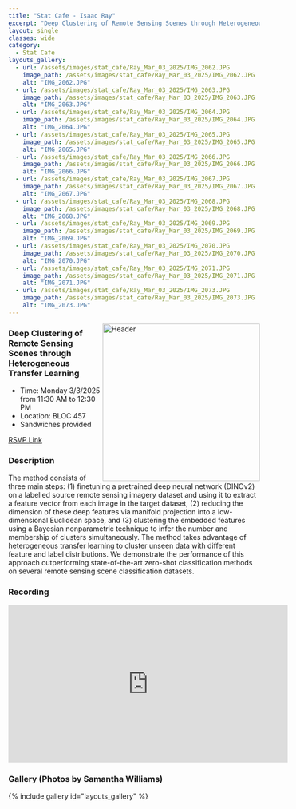 ```yaml
---
title: "Stat Cafe - Isaac Ray"
excerpt: "Deep Clustering of Remote Sensing Scenes through Heterogeneous Transfer Learning"
layout: single
classes: wide
category: 
  - Stat Cafe
layouts_gallery:
  - url: /assets/images/stat_cafe/Ray_Mar_03_2025/IMG_2062.JPG
    image_path: /assets/images/stat_cafe/Ray_Mar_03_2025/IMG_2062.JPG
    alt: "IMG_2062.JPG"
  - url: /assets/images/stat_cafe/Ray_Mar_03_2025/IMG_2063.JPG
    image_path: /assets/images/stat_cafe/Ray_Mar_03_2025/IMG_2063.JPG
    alt: "IMG_2063.JPG"
  - url: /assets/images/stat_cafe/Ray_Mar_03_2025/IMG_2064.JPG
    image_path: /assets/images/stat_cafe/Ray_Mar_03_2025/IMG_2064.JPG
    alt: "IMG_2064.JPG"
  - url: /assets/images/stat_cafe/Ray_Mar_03_2025/IMG_2065.JPG
    image_path: /assets/images/stat_cafe/Ray_Mar_03_2025/IMG_2065.JPG
    alt: "IMG_2065.JPG"
  - url: /assets/images/stat_cafe/Ray_Mar_03_2025/IMG_2066.JPG
    image_path: /assets/images/stat_cafe/Ray_Mar_03_2025/IMG_2066.JPG
    alt: "IMG_2066.JPG"
  - url: /assets/images/stat_cafe/Ray_Mar_03_2025/IMG_2067.JPG
    image_path: /assets/images/stat_cafe/Ray_Mar_03_2025/IMG_2067.JPG
    alt: "IMG_2067.JPG"
  - url: /assets/images/stat_cafe/Ray_Mar_03_2025/IMG_2068.JPG
    image_path: /assets/images/stat_cafe/Ray_Mar_03_2025/IMG_2068.JPG
    alt: "IMG_2068.JPG"
  - url: /assets/images/stat_cafe/Ray_Mar_03_2025/IMG_2069.JPG
    image_path: /assets/images/stat_cafe/Ray_Mar_03_2025/IMG_2069.JPG
    alt: "IMG_2069.JPG"
  - url: /assets/images/stat_cafe/Ray_Mar_03_2025/IMG_2070.JPG
    image_path: /assets/images/stat_cafe/Ray_Mar_03_2025/IMG_2070.JPG
    alt: "IMG_2070.JPG"
  - url: /assets/images/stat_cafe/Ray_Mar_03_2025/IMG_2071.JPG
    image_path: /assets/images/stat_cafe/Ray_Mar_03_2025/IMG_2071.JPG
    alt: "IMG_2071.JPG"
  - url: /assets/images/stat_cafe/Ray_Mar_03_2025/IMG_2073.JPG
    image_path: /assets/images/stat_cafe/Ray_Mar_03_2025/IMG_2073.JPG
    alt: "IMG_2073.JPG"
---
```



<img src="https://github.com/jeroda7105/tamusgsa.github.io/blob/master/assets/images/stat_cafe/Ray_Mar_03_2025/IMG_2061.JPG?raw=true" alt="Header" width="315" style="float: right;"/> 



### Deep Clustering of Remote Sensing Scenes through Heterogeneous Transfer Learning 

- Time: Monday 3/3/2025 from 11:30 AM to 12:30 PM
- Location: BLOC 457
- Sandwiches provided


[RSVP Link](<https://urldefense.com/v3/__https://forms.gle/Ap66f8VwRwLw6TR67__;!!KwNVnqRv!GSMTD6JbVbOOZqyUR_oKGvurQD_t-ikYYBfzOdJj4-w8BZFJ3yXbHuIGx7gHHdVlXJalsvUDPfp6P_0g7Q1p1A$>)

### Description
The method consists of three main steps: (1) finetuning a pretrained deep neural network (DINOv2) on a labelled source remote sensing imagery dataset and using it to extract a feature vector from each image in the target dataset, (2) reducing the dimension of these deep features via manifold projection into a low-dimensional Euclidean space, and (3) clustering the embedded features using a Bayesian nonparametric technique to infer the number and membership of clusters simultaneously. The method takes advantage of heterogeneous transfer learning to cluster unseen data with different feature and label distributions. We demonstrate the performance of this approach outperforming state-of-the-art zero-shot classification methods on several remote sensing scene classification datasets.

<!--
### Presentation
<iframe src="https://drive.google.com/file/d/1tN9MfS-UIcedYkMafjpg1VxsRcSM0t8T/preview" width="640" height="480" allow="autoplay"></iframe>
-->


### Recording
<iframe width="560" height="315" src="https://www.youtube.com/embed/Z1zhm0ouBis?si=x_jWa6QKNcCFhXZ2" title="YouTube video player" frameborder="0" allow="accelerometer; autoplay; clipboard-write; encrypted-media; gyroscope; picture-in-picture; web-share" referrerpolicy="strict-origin-when-cross-origin" allowfullscreen></iframe>


### Gallery (Photos by Samantha Williams)

{% include gallery id="layouts_gallery" %}

